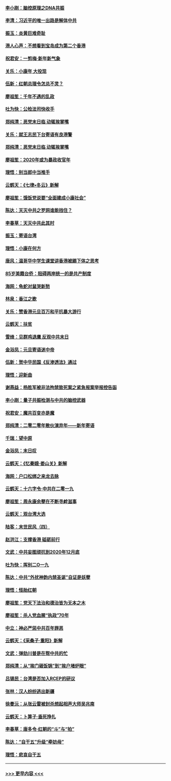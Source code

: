 #### [李小刚：脑控原理之DNA共振](../pages/nsc993/n11780962.md?t=01102111) 
#### [李清：习近平的唯一出路是解体中共](../pages/nsc993/n11780866.md?t=01102111) 
#### [振玉：炎黄巨难奇耻](../pages/nsc993/n11779632.md?t=01102111) 
#### [港人心声：不想看到宝岛成为第二个香港](../pages/nsc993/n11778817.md?t=01102111) 
#### [祝君安：一剪梅‧新年新气象](../pages/nsc993/n11776340.md?t=01102111) 
#### [关乐：小康年 大役现](../pages/nsc993/n11774213.md?t=01102111) 
#### [伍新：红朝总理令怎总不灵？](../pages/nsc993/n11770813.md?t=01102111) 
#### [廖祖笙：千年不遇的乱政](../pages/nsc993/n11770373.md?t=01102111) 
#### [吐为快：公检法司快收手](../pages/nsc993/n11770359.md?t=01102111) 
#### [郑纯清：恶党末日临 动辄挨掌嘴](../pages/nsc993/n11769912.md?t=01102111) 
#### [关乐：就王志民下台寄语有良港警](../pages/nsc993/n11769903.md?t=01102111) 
#### [郑纯清：恶党末日临 动辄挨掌嘴](../pages/nsc993/n11769356.md?t=01102111) 
#### [廖祖笙：2020年或为暴政收官年](../pages/nsc993/n11768216.md?t=01102111) 
#### [理悟：别当郎中当推手](../pages/nsc993/n11768243.md?t=01102111) 
#### [云鹤天：《七律▪冬云》新解](../pages/nsc993/n11768204.md?t=01102111) 
#### [廖祖笙：饿饭党说要“全面建成小康社会”](../pages/nsc993/n11767482.md?t=01102111) 
#### [陈达：天灭中共之罗网谁能挡住？](../pages/nsc993/n11767465.md?t=01102111) 
#### [李春草：天灭中共此其时](../pages/nsc993/n11767452.md?t=01102111) 
#### [振玉：寄语台湾](../pages/nsc993/n11767432.md?t=01102111) 
#### [理悟：小康在何方](../pages/nsc993/n11767394.md?t=01102111) 
#### [唐风：温哥华中学生课堂讲香港被踢下体之思考](../pages/nsc993/n11766848.md?t=01102111) 
#### [85岁美籍台侨：阻碍两岸统一的是共产制度](../pages/nsc993/n11765043.md?t=01102111) 
#### [海网：龟蛇对鼠哭新愁](../pages/nsc993/n11764895.md?t=01102111) 
#### [林泉：香江之歌](../pages/nsc993/n11764415.md?t=01102111) 
#### [关乐：赞香港元旦百万和平抗暴大游行](../pages/nsc993/n11764382.md?t=01102111) 
#### [云鹤天：扶贫](../pages/nsc993/n11764245.md?t=01102111) 
#### [雪绮：见群鸡退鹰  反观中共末日](../pages/nsc993/n11762112.md?t=01102111) 
#### [金浴凤：元旦寄语迷中帝](../pages/nsc993/n11761788.md?t=01102111) 
#### [伍新：贺中华民国《反渗透法》通过](../pages/nsc993/n11761994.md?t=01102111) 
#### [理悟：迎新曲](../pages/nsc993/n11761152.md?t=01102111) 
#### [谢燕益：杨胜军被非法拘禁致死案之紧急报案举报控告函](../pages/nsc993/n11756134.md?t=01102111) 
#### [李小刚：量子共振检测与中共的脑控武器](../pages/nsc993/n11754518.md?t=01102111) 
#### [祝君安：魔共百变亦是魔](../pages/nsc993/n11754469.md?t=01102111) 
#### [郑纯清：二零二零年散伙演弃年——新年寄语](../pages/nsc993/n11754195.md?t=01102111) 
#### [千瑞：望中原](../pages/nsc993/n11754159.md?t=01102111) 
#### [金浴凤：末日叹](../pages/nsc993/n11752359.md?t=01102111) 
#### [云鹤天：《忆秦娥‧娄山关》新解](../pages/nsc993/n11752348.md?t=01102111) 
#### [海网：户口松绑之来龙去脉](../pages/nsc993/n11752328.md?t=01102111) 
#### [云鹤天：十六字令‧中共在二零一九](../pages/nsc993/n11752305.md?t=01102111) 
#### [廖祖笙：周永康余孽在不断寻衅滋事](../pages/nsc993/n11751013.md?t=01102111) 
#### [云鹤天：观台湾大选](../pages/nsc993/n11751007.md?t=01102111) 
#### [陆客：末世民风（四）](../pages/nsc993/n11749203.md?t=01102111) 
#### [赵洪江：支撑香港 砥砺前行](../pages/nsc993/n11748482.md?t=01102111) 
#### [文武：中共妄图顽抗到2020年12月底](../pages/nsc993/n11748446.md?t=01102111) 
#### [吐为快：挥别二O一九](../pages/nsc993/n11748411.md?t=01102111) 
#### [陈达：中共“外扰神韵内禁圣诞”自证是妖孽](../pages/nsc993/n11748226.md?t=01102111) 
#### [理悟：怪胎红朝](../pages/nsc993/n11748206.md?t=01102111) 
#### [廖祖笙：党天下法治和德治皆为无本之木](../pages/nsc993/n11748135.md?t=01102111) 
#### [廖祖笙：杀人党血腥“执政”70年](../pages/nsc993/n11745144.md?t=01102111) 
#### [中立：神必严惩中共百年罪恶](../pages/nsc993/n11744970.md?t=01102111) 
#### [云鹤天：《采桑子‧重阳》新解](../pages/nsc993/n11744948.md?t=01102111) 
#### [文武：弹劾川普是在帮中共的忙](../pages/nsc993/n11744758.md?t=01102111) 
#### [郑纯清：从“挨门砸饭锅”到“挨户堵炉眼”](../pages/nsc993/n11744745.md?t=01102111) 
#### [吕锡民：台湾是否加入RCEP的研议](../pages/nsc993/n11744701.md?t=01102111) 
#### [张林：汉人纷纷逃出新疆](../pages/nsc993/n11743530.md?t=01102111) 
#### [徐曼沅：从张云雷被封杀想起相声大师吴兆南](../pages/nsc993/n11741816.md?t=01102111) 
#### [云鹤天：卜算子‧垂死挣扎](../pages/nsc993/n11739956.md?t=01102111) 
#### [李春草：唐多令‧红朝的“斗”与“拍”](../pages/nsc993/n11739830.md?t=01102111) 
#### [陈达：“自干五”升级“牵妨母”](../pages/nsc993/n11739724.md?t=01102111) 
#### [理悟：悲哀自干五](../pages/nsc993/n11739547.md?t=01102111) 

----
#### [ >>> 更早内容 <<< ](../indexes/nsc993-earlier.md)
